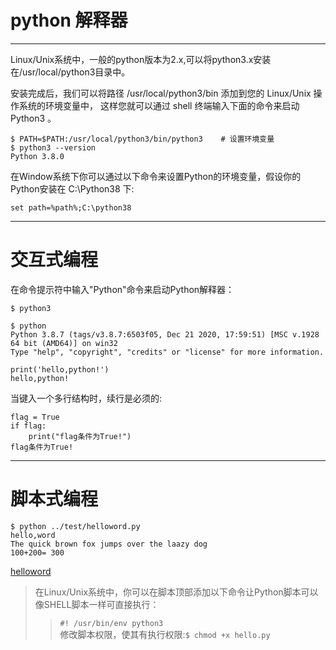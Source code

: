 # python 解释器

---

Linux/Unix系统中，一般的python版本为2.x,可以将python3.x安装在/usr/local/python3目录中。

安装完成后，我们可以将路径 /usr/local/python3/bin 添加到您的 Linux/Unix 操作系统的环境变量中，
这样您就可以通过 shell 终端输入下面的命令来启动 Python3 。

    $ PATH=$PATH:/usr/local/python3/bin/python3    # 设置环境变量
    $ python3 --version
    Python 3.8.0

在Window系统下你可以通过以下命令来设置Python的环境变量，假设你的Python安装在 C:\Python38 下:

    set path=%path%;C:\python38

---

# 交互式编程

在命令提示符中输入"Python"命令来启动Python解释器：

    $ python3

    $ python
    Python 3.8.7 (tags/v3.8.7:6503f05, Dec 21 2020, 17:59:51) [MSC v.1928 64 bit (AMD64)] on win32
    Type "help", "copyright", "credits" or "license" for more information.
 
    print('hello,python!')
    hello,python!

当键入一个多行结构时，续行是必须的:

    flag = True
    if flag:
        print("flag条件为True!")
    flag条件为True!

---

# 脚本式编程


    $ python ../test/helloword.py
    hello,word
    The quick brown fox jumps over the laazy dog
    100+200= 300


[helloword](../test/helloword.py)


>在Linux/Unix系统中，你可以在脚本顶部添加以下命令让Python脚本可以像SHELL脚本一样可直接执行：
> > `#! /usr/bin/env python3`  
> >  修改脚本权限，使其有执行权限:`$ chmod +x hello.py`